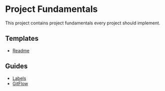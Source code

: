 # Project Fundamentals

This project contains project fundamentals every project should implement.

## Templates

- [Readme](https://github.com/Hebrasco/project-fundamentals/tree/master/template/readme/readme.md)

## Guides

- [Labels](https://github.com/Hebrasco/project-fundamentals/tree/master/guides/labels/readme.md)
- [GitFlow](https://github.com/Hebrasco/project-fundamentals/tree/master/guides/gitflow/readme.md)
